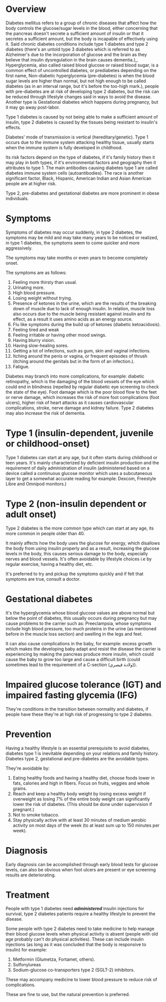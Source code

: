 # Overview

Diabetes mellitus refers to a group of chronic diseases that affect how the body controls the glucose/sugar levels in the blood, either concerning that the pancreas doesn't secrete a sufficient amount of insulin or that it secretes a sufficient amount, but the body is incapable of effectively using it. Said chronic diabetes conditions include type 1 diabetes and type 2 diabetes (there's an untold type 3 diabetes which is referred to as Alzheimer's due to the incorporation of glucose and the brain as they believe that insulin dysregulation in the brain causes dementia.),, 
Hyperglycemia, also called raised blood glucose or raised blood sugar, is a common effect of uncontrolled diabetes, or prediabetes depending on the first name, Non-diabetic hyperglycemia (pre-diabetes) is when the blood sugar levels are higher than normal, but not high enough to be called diabetes (as in an interval range, but it's before the too-high mark.), people with pre-diabetes are at risk of developing type 2 diabetes, but the risk can be reduced through lifestyle changes said in ways to avoid the disease.
Another type is Gestational diabetes which happens during pregnancy, but it may go away post-labor.

Type 1 diabetes is caused by not being able to make a sufficient amount of insulin, type 2 diabetes is caused by the tissues being resistant to insulin's effects.

Diabetes' mode of transmission is vertical (hereditary/genetic). Type 1 occurs due to the immune system attacking healthy tissue, usually starts when the immune system is fully developed in childhood.

Its risk factors depend on the type of diabetes, if it's family history then it may play in both types, if it's environmental factors and geography then it attributes to type 1. The main antibodies causing diabetes type 1 are called diabetes immune system cells (autoantibodies). The race is another significant factor, Black, Hispanic, American Indian and Asian American people are at higher risk.

Type 2, pre-diabetes and gestational diabetes are more prominent in obese individuals.
# Symptoms

Symptoms of diabetes may occur suddenly, in type 2 diabetes, the symptoms may be mild and may take many years to be noticed or realized, in type 1 diabetes, the symptoms seem to come quicker and more aggressively.

The symptoms may take months or even years to become completely onset.

The symptoms are as follows:

1. Feeling more thirsty than usual.
2. Urinating more.
3. High blood pressure.
4. Losing weight without trying.
5. Presence of ketones in the urine, which are the results of the breaking down of muscle due to lack of enough insulin. In relation, muscle loss also occurs due to the muscle being resistant against insulin and its effect, as a result it uses amino acids as an energy source.
6. Flu like symptoms during the build up of ketones (diabetic ketoacidosis).
7. Feeling tired and weak
8. Feeling irritable or having other mood swings.
9. Having blurry vision.
10. Having slow-healing sores.
11. Getting a lot of infections, such as gum, skin and vaginal infections.
12. Itching around the penis or vagina, or frequent episodes of thrush (itching around the genitals but in the form of an infection.).
13. Fatigue.

Diabetes may branch into more complications, for example: diabetic retinopathy, which is the damaging of the blood vessels of the eye which could end in blindness (repelled by regular diabetic eye screening to check the state of the eye). Foot damage which is the poor blood flow to the feet or nerve damage, which increases the risk of more foot complications (foot ulcers), higher risk of heart attacks as it causes cardiovascular complications, stroke, nerve damage and kidney failure. Type 2 diabetes may also increase the risk of dementia.

# Type 1 (insulin-dependent, juvenile or childhood-onset)

Type 1 diabetes can start at any age, but it often starts during childhood or teen years. It's mainly characterized by deficient insulin production and the requirement of daily administration of insulin (administered based on a device called a continuous glucose monitor which uses a subcutaneous layer to get a somewhat accurate reading for example: Dexcom, Freestyle Libre and Omnipod monitors.)

# Type 2 (non-insulin dependent or adult onset)

Type 2 diabetes is the more common type which can start at any age, its more common in people older than 40. 

It mainly affects how the body uses the glucose for energy, which disallows the body from using insulin properly and as a result, increasing the glucose levels in the body, this causes serious damage to the body, especially nerves and blood vessels. It's often avoidable by lifestyle choices i.e by regular exercise, having a healthy diet, etc.

It's preferred to try and pickup the symptoms quickly and if felt that symptoms are true, consult a doctor.

# Gestational diabetes

It's the hyperglycemia whose blood glucose values are above normal but below the point of diabetes, this usually occurs during pregnancy but may cause problems to the carrier such as: Preeclampsia, whose symptoms include high blood pressure, too much proteins in the urine (as mentioned before in the muscle loss section) and swelling in the legs and feet.

It can also cause complications in the baby, for example: excess growth which makes the developing baby adapt and resist the disease the carrier is experiencing by making the pancreas produce more insulin, which could cause the baby to grow too large and cause a difficult birth (could sometimes lead to the requirement of a C-section (ولادة قيصري)). 

# Impaired glucose tolerance (IGT) and impaired fasting glycemia (IFG)

They're conditions in the transition between normality and diabetes, if people have these they're at high risk of progressing to type 2 diabetes.

# Prevention

Having a healthy lifestyle is an essential prerequisite to avoid diabetes, diabetes type 1 is inevitable depending on your relations and family history. Diabetes type 2, gestational and pre-diabetes are the avoidable types.

They're avoidable by:
1. Eating healthy foods and having a healthy diet, choose foods lower in fats, calories and high in fibers. Focus on fruits, veggies and whole grains.
2. Reach and keep a healthy body weight by losing excess weight if overweight as losing 7% of the entire body weight can significantly lower the risk of diabetes. (This should be done under supervision if pregnant.)
3. Not to smoke tobacco.
4. Stay physically active with at least 30 minutes of medium aerobic activity on most days of the week (to at least sum up to 150 minutes per week).

# Diagnosis

Early diagnosis can be accomplished through early blood tests for glucose levels, can also be obvious when foot ulcers are present or eye screening results are deteriorating.
# Treatment

People with type 1 diabetes need ***administered*** insulin injections for survival, type 2 diabetes patients require a healthy lifestyle to prevent the disease.

Some people with type 2 diabetes need to take medicine to help manage their blood glucose levels when physical activity is absent (people with old age probably can't do physical activities). These can include insulin injections (as long as it was concluded that the body is responsive to insulin) for example:

1. Metformin (Glumetza, Fortamet, others).
2. Sulfonylureas
3. Sodium-glucose co-transporters type 2 (SGLT-2) inhibitors.

These may accompany medicine to lower blood pressure to reduce risk of complications.

These are fine to use, but the natural prevention is preferred.